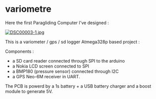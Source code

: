 # variometre


Here the first Paragliding Computer I've designed : 

[![DSC00003-1.jpg](https://i.postimg.cc/CKhkJtn1/DSC00003-1.jpg)](https://postimg.cc/18d83vHh)

This is a variometer / gps / sd logger Atmega328p based project : 

Components :
* a SD card reader connected through SPI to the arduino
* a Nokia LCD screen connected to SPI
* a BMP180 (pressure sensor) connected through I2C
* a GPS Neo-6M receiver in UART.

The PCB is powerd by a 1s battery + a USB battery charger and a boost module to generate 5V.
